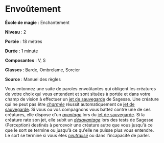 # Envoûtement

**École de magie** : Enchantement

**Niveau** : 2

**Portée** : 18 mètres

**Durée** : 1 minute

**Composantes** : V, S

**Classes** : Barde, Ombrelame, Sorcier

**Source** : Manuel des règles

Vous entonnez une suite de paroles envoûtantes qui obligent les créatures de votre choix qui vous entendent et sont situées à portée et dans votre champ de vision à effectuer un [jet de sauvegarde](/utiliser-les-caracteristiques/#jets-de-sauvegarde) de Sagesse. Une créature qui ne peut pas être [_charmée_](/gerer-la-sante-du-personnage/#charme) réussit automatiquement ce [jet de sauvegarde](/utiliser-les-caracteristiques/#jets-de-sauvegarde). Si vous ou vos compagnons vous battez contre une de ces créatures, elle dispose d'un [_avantage_](/utiliser-les-caracteristiques/#avantage-et-desavantage) lors du [jet de sauvegarde](/utiliser-les-caracteristiques/#jets-de-sauvegarde). Si la créature rate son jet, elle subit un [_désavantage_](/utiliser-les-caracteristiques/#avantage-et-desavantage) lors des tests de Sagesse (Perception) destinés à percevoir une créature autre que vous jusqu'à ce que le sort se termine ou jusqu'à ce qu'elle ne puisse plus vous entendre. Le sort se termine si vous êtes [_neutralisé_](/gerer-la-sante-du-personnage/#neutralise) ou dans l'incapacité de parler.
